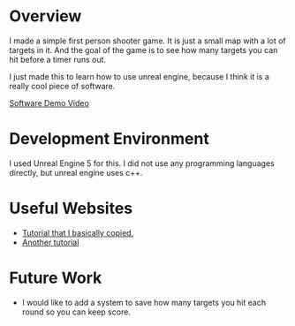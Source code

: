 # Overview

I made a simple first person shooter game. It is just a small map with a lot of targets in it. And the goal of the game is to see how many targets you can hit before a timer runs out.

I just made this to learn how to use unreal engine, because I think it is a really cool piece of software.

[Software Demo Video](https://youtu.be/CWvY-Q7xRZg)

# Development Environment

I used Unreal Engine 5 for this. I did not use any programming languages directly, but unreal engine uses c++.

# Useful Websites

* [Tutorial that I basically copied.](https://www.youtube.com/watch?v=ITCWa3oLNAQ)
* [Another tutorial](https://www.youtube.com/watch?v=RCENB-s5POA)

# Future Work

* I would like to add a system to save how many targets you hit each round so you can keep score.
